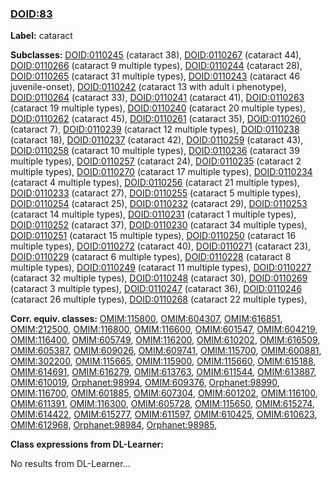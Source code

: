 
### [DOID:83](http://purl.obolibrary.org/obo/DOID_83)
**Label:** cataract

**Subclasses:** [DOID:0110245](http://purl.obolibrary.org/obo/DOID_0110245) (cataract 38), [DOID:0110267](http://purl.obolibrary.org/obo/DOID_0110267) (cataract 44), [DOID:0110266](http://purl.obolibrary.org/obo/DOID_0110266) (cataract 9 multiple types), [DOID:0110244](http://purl.obolibrary.org/obo/DOID_0110244) (cataract 28), [DOID:0110265](http://purl.obolibrary.org/obo/DOID_0110265) (cataract 31 multiple types), [DOID:0110243](http://purl.obolibrary.org/obo/DOID_0110243) (cataract 46 juvenile-onset), [DOID:0110242](http://purl.obolibrary.org/obo/DOID_0110242) (cataract 13 with adult i phenotype), [DOID:0110264](http://purl.obolibrary.org/obo/DOID_0110264) (cataract 33), [DOID:0110241](http://purl.obolibrary.org/obo/DOID_0110241) (cataract 41), [DOID:0110263](http://purl.obolibrary.org/obo/DOID_0110263) (cataract 19 multiple types), [DOID:0110240](http://purl.obolibrary.org/obo/DOID_0110240) (cataract 20 multiple types), [DOID:0110262](http://purl.obolibrary.org/obo/DOID_0110262) (cataract 45), [DOID:0110261](http://purl.obolibrary.org/obo/DOID_0110261) (cataract 35), [DOID:0110260](http://purl.obolibrary.org/obo/DOID_0110260) (cataract 7), [DOID:0110239](http://purl.obolibrary.org/obo/DOID_0110239) (cataract 12 multiple types), [DOID:0110238](http://purl.obolibrary.org/obo/DOID_0110238) (cataract 18), [DOID:0110237](http://purl.obolibrary.org/obo/DOID_0110237) (cataract 42), [DOID:0110259](http://purl.obolibrary.org/obo/DOID_0110259) (cataract 43), [DOID:0110258](http://purl.obolibrary.org/obo/DOID_0110258) (cataract 10 multiple types), [DOID:0110236](http://purl.obolibrary.org/obo/DOID_0110236) (cataract 39 multiple types), [DOID:0110257](http://purl.obolibrary.org/obo/DOID_0110257) (cataract 24), [DOID:0110235](http://purl.obolibrary.org/obo/DOID_0110235) (cataract 2 multiple types), [DOID:0110270](http://purl.obolibrary.org/obo/DOID_0110270) (cataract 17 multiple types), [DOID:0110234](http://purl.obolibrary.org/obo/DOID_0110234) (cataract 4 multiple types), [DOID:0110256](http://purl.obolibrary.org/obo/DOID_0110256) (cataract 21 multiple types), [DOID:0110233](http://purl.obolibrary.org/obo/DOID_0110233) (cataract 27), [DOID:0110255](http://purl.obolibrary.org/obo/DOID_0110255) (cataract 5 multiple types), [DOID:0110254](http://purl.obolibrary.org/obo/DOID_0110254) (cataract 25), [DOID:0110232](http://purl.obolibrary.org/obo/DOID_0110232) (cataract 29), [DOID:0110253](http://purl.obolibrary.org/obo/DOID_0110253) (cataract 14 multiple types), [DOID:0110231](http://purl.obolibrary.org/obo/DOID_0110231) (cataract 1 multiple types), [DOID:0110252](http://purl.obolibrary.org/obo/DOID_0110252) (cataract 37), [DOID:0110230](http://purl.obolibrary.org/obo/DOID_0110230) (cataract 34 multiple types), [DOID:0110251](http://purl.obolibrary.org/obo/DOID_0110251) (cataract 15 multiple types), [DOID:0110250](http://purl.obolibrary.org/obo/DOID_0110250) (cataract 16 multiple types), [DOID:0110272](http://purl.obolibrary.org/obo/DOID_0110272) (cataract 40), [DOID:0110271](http://purl.obolibrary.org/obo/DOID_0110271) (cataract 23), [DOID:0110229](http://purl.obolibrary.org/obo/DOID_0110229) (cataract 6 multiple types), [DOID:0110228](http://purl.obolibrary.org/obo/DOID_0110228) (cataract 8 multiple types), [DOID:0110249](http://purl.obolibrary.org/obo/DOID_0110249) (cataract 11 multiple types), [DOID:0110227](http://purl.obolibrary.org/obo/DOID_0110227) (cataract 32 multiple types), [DOID:0110248](http://purl.obolibrary.org/obo/DOID_0110248) (cataract 30), [DOID:0110269](http://purl.obolibrary.org/obo/DOID_0110269) (cataract 3 multiple types), [DOID:0110247](http://purl.obolibrary.org/obo/DOID_0110247) (cataract 36), [DOID:0110246](http://purl.obolibrary.org/obo/DOID_0110246) (cataract 26 multiple types), [DOID:0110268](http://purl.obolibrary.org/obo/DOID_0110268) (cataract 22 multiple types), 

**Corr. equiv. classes:** [OMIM:115800](http://purl.obolibrary.org/obo/OMIM_115800), [OMIM:604307](http://purl.obolibrary.org/obo/OMIM_604307), [OMIM:616851](http://purl.obolibrary.org/obo/OMIM_616851), [OMIM:212500](http://purl.obolibrary.org/obo/OMIM_212500), [OMIM:116800](http://purl.obolibrary.org/obo/OMIM_116800), [OMIM:116600](http://purl.obolibrary.org/obo/OMIM_116600), [OMIM:601547](http://purl.obolibrary.org/obo/OMIM_601547), [OMIM:604219](http://purl.obolibrary.org/obo/OMIM_604219), [OMIM:116400](http://purl.obolibrary.org/obo/OMIM_116400), [OMIM:605749](http://purl.obolibrary.org/obo/OMIM_605749), [OMIM:116200](http://purl.obolibrary.org/obo/OMIM_116200), [OMIM:610202](http://purl.obolibrary.org/obo/OMIM_610202), [OMIM:616509](http://purl.obolibrary.org/obo/OMIM_616509), [OMIM:605387](http://purl.obolibrary.org/obo/OMIM_605387), [OMIM:609026](http://purl.obolibrary.org/obo/OMIM_609026), [OMIM:609741](http://purl.obolibrary.org/obo/OMIM_609741), [OMIM:115700](http://purl.obolibrary.org/obo/OMIM_115700), [OMIM:600881](http://purl.obolibrary.org/obo/OMIM_600881), [OMIM:302200](http://purl.obolibrary.org/obo/OMIM_302200), [OMIM:115665](http://purl.obolibrary.org/obo/OMIM_115665), [OMIM:115900](http://purl.obolibrary.org/obo/OMIM_115900), [OMIM:115660](http://purl.obolibrary.org/obo/OMIM_115660), [OMIM:615188](http://purl.obolibrary.org/obo/OMIM_615188), [OMIM:614691](http://purl.obolibrary.org/obo/OMIM_614691), [OMIM:616279](http://purl.obolibrary.org/obo/OMIM_616279), [OMIM:613763](http://purl.obolibrary.org/obo/OMIM_613763), [OMIM:611544](http://purl.obolibrary.org/obo/OMIM_611544), [OMIM:613887](http://purl.obolibrary.org/obo/OMIM_613887), [OMIM:610019](http://purl.obolibrary.org/obo/OMIM_610019), [Orphanet:98994](http://www.orpha.net/ORDO/Orphanet_98994), [OMIM:609376](http://purl.obolibrary.org/obo/OMIM_609376), [Orphanet:98990](http://www.orpha.net/ORDO/Orphanet_98990), [OMIM:116700](http://purl.obolibrary.org/obo/OMIM_116700), [OMIM:601885](http://purl.obolibrary.org/obo/OMIM_601885), [OMIM:607304](http://purl.obolibrary.org/obo/OMIM_607304), [OMIM:601202](http://purl.obolibrary.org/obo/OMIM_601202), [OMIM:116100](http://purl.obolibrary.org/obo/OMIM_116100), [OMIM:611391](http://purl.obolibrary.org/obo/OMIM_611391), [OMIM:116300](http://purl.obolibrary.org/obo/OMIM_116300), [OMIM:605728](http://purl.obolibrary.org/obo/OMIM_605728), [OMIM:115650](http://purl.obolibrary.org/obo/OMIM_115650), [OMIM:615274](http://purl.obolibrary.org/obo/OMIM_615274), [OMIM:614422](http://purl.obolibrary.org/obo/OMIM_614422), [OMIM:615277](http://purl.obolibrary.org/obo/OMIM_615277), [OMIM:611597](http://purl.obolibrary.org/obo/OMIM_611597), [OMIM:610425](http://purl.obolibrary.org/obo/OMIM_610425), [OMIM:610623](http://purl.obolibrary.org/obo/OMIM_610623), [OMIM:612968](http://purl.obolibrary.org/obo/OMIM_612968), [Orphanet:98984](http://www.orpha.net/ORDO/Orphanet_98984), [Orphanet:98985](http://www.orpha.net/ORDO/Orphanet_98985), 

**Class expressions from DL-Learner:**

No results from DL-Learner...



